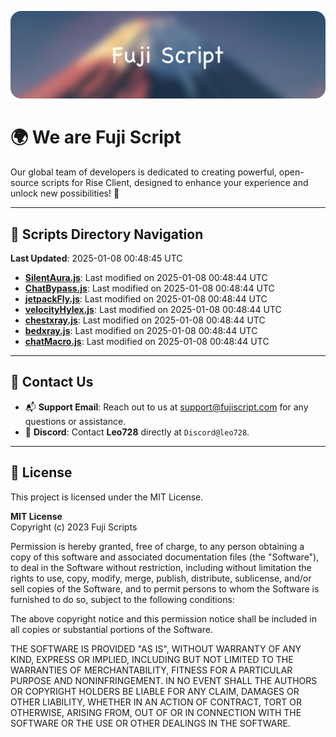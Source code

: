![Banner](.github/b.webp)

# 🌍 **We are Fuji Script**

Our global team of developers is dedicated to creating powerful, open-source scripts for Rise Client, designed to enhance your experience and unlock new possibilities! 🌟

---
<!-- SCRIPTS_NAVIGATION_START -->
## 📂 **Scripts Directory Navigation**

**Last Updated**: 2025-01-08 00:48:45 UTC

- **[SilentAura.js](scripts/SilentAura.js)**: Last modified on 2025-01-08 00:48:44 UTC
- **[ChatBypass.js](scripts/ChatBypass.js)**: Last modified on 2025-01-08 00:48:44 UTC
- **[jetpackFly.js](scripts/jetpackFly.js)**: Last modified on 2025-01-08 00:48:44 UTC
- **[velocityHylex.js](scripts/velocityHylex.js)**: Last modified on 2025-01-08 00:48:44 UTC
- **[chestxray.js](scripts/chestxray.js)**: Last modified on 2025-01-08 00:48:44 UTC
- **[bedxray.js](scripts/bedxray.js)**: Last modified on 2025-01-08 00:48:44 UTC
- **[chatMacro.js](scripts/chatMacro.js)**: Last modified on 2025-01-08 00:48:44 UTC

<!-- SCRIPTS_NAVIGATION_END -->

---

## 💬 **Contact Us**  
- 📬 **Support Email**: Reach out to us at [support@fujiscript.com](mailto:support@fujiscript.com) for any questions or assistance.  
- 💬 **Discord**: Contact **Leo728** directly at `Discord@leo728`.

---

## 📜 **License**

This project is licensed under the MIT License.  

**MIT License**  
Copyright (c) 2023 Fuji Scripts  

Permission is hereby granted, free of charge, to any person obtaining a copy of this software and associated documentation files (the "Software"), to deal in the Software without restriction, including without limitation the rights to use, copy, modify, merge, publish, distribute, sublicense, and/or sell copies of the Software, and to permit persons to whom the Software is furnished to do so, subject to the following conditions:  

The above copyright notice and this permission notice shall be included in all copies or substantial portions of the Software.  

THE SOFTWARE IS PROVIDED "AS IS", WITHOUT WARRANTY OF ANY KIND, EXPRESS OR IMPLIED, INCLUDING BUT NOT LIMITED TO THE WARRANTIES OF MERCHANTABILITY, FITNESS FOR A PARTICULAR PURPOSE AND NONINFRINGEMENT. IN NO EVENT SHALL THE AUTHORS OR COPYRIGHT HOLDERS BE LIABLE FOR ANY CLAIM, DAMAGES OR OTHER LIABILITY, WHETHER IN AN ACTION OF CONTRACT, TORT OR OTHERWISE, ARISING FROM, OUT OF OR IN CONNECTION WITH THE SOFTWARE OR THE USE OR OTHER DEALINGS IN THE SOFTWARE.  
